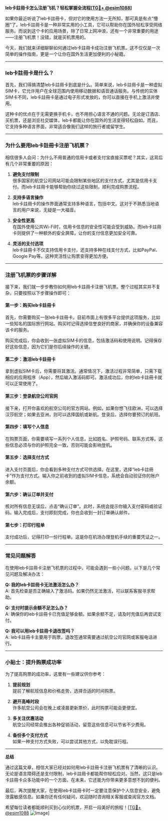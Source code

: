 **leb卡註冊卡怎么注册飞机？轻松掌握全流程[[TG💪+ @esim1088](https://t.me/s/esim1088)]**

如果你最近听说了leb卡註冊卡，但对它的使用方法一无所知，那可真是有点“懵圈”了。leb卡註冊卡是一种非常实用的小工具，它可以帮助你在国外轻松享受网络服务。而说到这个卡的应用场景，除了日常上网冲浪，还有一个非常重要的用途——注册飞机票！没错，就是买机票用的。

今天，我们就来详细聊聊如何通过leb卡註冊卡成功注册飞机票。这不仅仅是一次简单的操作指南，更是一个让你在国外生活更加便利的小秘籍。

---

### leb卡註冊卡是什么？

首先，我们得搞清楚leb卡註冊卡到底是什么。简单来说，leb卡註冊卡是一种虚拟SIM卡，它允许用户在全球范围内使用移动数据和语音通话服务。与传统的实体SIM卡不同，leb卡註冊卡是通过电子形式发放的，你可以直接在手机上激活并使用。

这种卡的优点在于无需更换手机卡，也不用担心语言不通的问题。无论是订酒店、买机票，还是浏览社交媒体，leb卡都能让你在国外的生活变得轻松自如。而且，它支持多种语言界面，非常适合像我们这样的旅行者或留学生。

---

### 为什么要用leb卡註冊卡注册飞机票？

相信很多人会问：为什么不用普通的信用卡或者支付宝直接买票呢？其实，这背后有几个非常重要的原因：

1. **避免支付限制**  
   很多国家的航空公司网站可能会限制某些地区的支付方式，尤其是信用卡支付。而leb卡註冊卡能够帮助你绕过这些限制，顺利完成购票流程。

2. **支持多语言操作**  
   leb卡註冊卡的操作界面通常支持多种语言，包括中文。这对于不熟悉当地语言的用户来说，无疑是一大福音。

3. **安全性更高**  
   在国外使用公共Wi-Fi时，信用卡信息的安全性可能会受到威胁。而leb卡註冊卡则提供了一种额外的安全屏障，让你的支付信息更加安全可靠。

4. **灵活的支付选项**  
   leb卡註冊卡不仅支持信用卡支付，还支持多种在线支付方式，比如PayPal、Google Pay等。这种灵活性让购票变得更加方便。

---

### 注册飞机票的步骤详解

接下来，我们就一步步教你如何用leb卡註冊卡注册飞机票。整个过程其实并不复杂，只要按照以下步骤操作即可：

#### 第一步：购买leb卡註冊卡
首先，你需要购买一张leb卡註冊卡。目前市面上有很多平台提供这项服务，比如一些知名的国际旅行网站。购买时记得选择信誉良好的商家，并确保你的设备兼容该卡的服务。

购买完成后，你会收到一张虚拟SIM卡的信息，包括激活码和使用说明。记得保存好这些信息，因为它们是你后续操作的关键。

#### 第二步：激活leb卡註冊卡
拿到虚拟SIM卡后，你需要将其激活。通常情况下，激活过程非常简单，只需下载相应的应用程序（App），然后输入激活码即可。激活成功后，你的leb卡註冊卡就可以正常使用了。

#### 第三步：登录航空公司官网
接下来，打开你喜欢的航空公司的官方网站。例如，如果你想飞往欧洲，可以选择汉莎航空；如果去亚洲，则可以选择国航或新航。登录后，选择你要预订的航班。

#### 第四步：填写个人信息
在购票页面，你需要填写一系列个人信息，比如姓名、护照号码、联系方式等。这些信息必须与你的护照完全一致，否则可能会影响登机。

#### 第五步：选择支付方式
进入支付页面后，你会看到多种支付方式可供选择。在这里，选择“leb卡註冊卡”作为支付方式。输入你之前收到的虚拟SIM卡信息，系统会自动验证你的账户余额。

#### 第六步：确认订单并支付
核对所有信息无误后，点击“确认订单”。此时，系统会提示你输入支付密码或验证码。输入完成后，支付即刻完成，你也会收到一封订单确认邮件。

#### 第七步：打印行程单
支付成功后，记得打印一份行程单。这是你在机场办理登机手续的重要凭证之一。

---

### 常见问题解答

在使用leb卡註冊卡注册飞机票的过程中，可能会遇到一些小问题。以下是几个常见问题及解决办法：

**Q: 我的leb卡註冊卡无法激活怎么办？**  
A: 首先检查是否正确输入了激活码。如果仍然无法激活，可以联系客服寻求帮助。

**Q: 支付时提示余额不足怎么办？**  
A: 确保你的leb卡註冊卡已充值足够金额。如果余额不足，请及时充值后再尝试支付。

**Q: 我可以用leb卡註冊卡退改签吗？**  
A: leb卡註冊卡主要用于购票，退改签通常需要通过航空公司官网或客服电话进行。

---

### 小贴士：提升购票成功率

为了提高购票的成功率，这里有一些建议供你参考：

1. **提前规划**  
   提前了解航班信息和价格走势，选择合适的时间购票。

2. **避开高峰时段**  
   许多航空公司会在晚上或凌晨更新票价，此时购票可能会更便宜。

3. **多关注优惠活动**  
   航空公司经常会推出各种促销活动，留意这些信息可以节省不少费用。

4. **备份多个支付方式**  
   如果一种支付方式失败，可以尝试其他方式，以免耽误行程。

---

**总结**

通过这篇文章，相信大家已经对如何用leb卡註冊卡注册飞机票有了清晰的认识。无论是语言障碍还是支付限制，leb卡註冊卡都能帮你轻松应对。当然，这只是leb卡註冊卡众多功能中的一个方面。在未来，它还能为你带来更多意想不到的便利。

最后，再次提醒大家，在使用leb卡註冊卡时一定要注意保护个人信息安全，避免泄露敏感信息。如果你还有任何疑问，欢迎随时咨询相关客服或查阅官方文档。

希望每位读者都能顺利买到心仪的机票，开启一段美好的旅程！[[TG💪+ @esim1088](https://t.me/s/esim1088) ![Image](https://i.postimg.cc/4NQfJmqS/Snipaste-2025-05-13-00-14-12.png)]